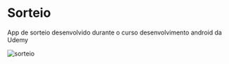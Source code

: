 # Sorteio
App de sorteio desenvolvido durante o curso desenvolvimento android da Udemy

![sorteio](https://user-images.githubusercontent.com/80183658/131147771-5b94bfab-dee2-4af0-b2ac-587362fddc54.png)


